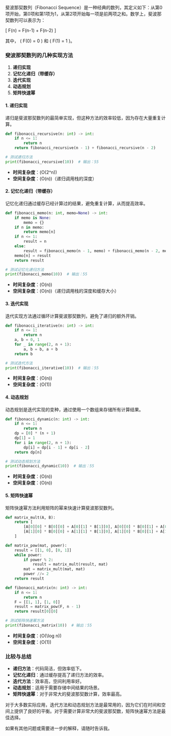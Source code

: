 斐波那契数列（Fibonacci Sequence）是一种经典的数列，其定义如下：从第0项开始，第0项和第1项为1，从第2项开始每一项是前两项之和。数学上，斐波那契数列可以表示为：

\[ F(n) = F(n-1) + F(n-2) \]

其中， \( F(0) = 0 \) 和 \( F(1) = 1 \)。

### 斐波那契数列的几种实现方法

1. **递归实现**
2. **记忆化递归（带缓存）**
3. **迭代实现**
4. **动态规划**
5. **矩阵快速幂**

#### 1. 递归实现

递归是斐波那契数列的最简单实现，但这种方法的效率较低，因为存在大量重复计算。

```python
def fibonacci_recursive(n: int) -> int:
    if n <= 1:
        return n
    return fibonacci_recursive(n - 1) + fibonacci_recursive(n - 2)

# 测试递归方法
print(fibonacci_recursive(10))  # 输出：55
```

- **时间复杂度**：\(O(2^n)\)
- **空间复杂度**：\(O(n)\)（递归调用栈的深度）

#### 2. 记忆化递归（带缓存）

记忆化递归通过缓存已经计算过的结果，避免重复计算，从而提高效率。

```python
def fibonacci_memo(n: int, memo=None) -> int:
    if memo is None:
        memo = {}
    if n in memo:
        return memo[n]
    if n <= 1:
        result = n
    else:
        result = fibonacci_memo(n - 1, memo) + fibonacci_memo(n - 2, memo)
    memo[n] = result
    return result

# 测试记忆化递归方法
print(fibonacci_memo(10))  # 输出：55
```

- **时间复杂度**：\(O(n)\)
- **空间复杂度**：\(O(n)\)（递归调用栈的深度和缓存大小）

#### 3. 迭代实现

迭代实现方法通过循环计算斐波那契数列，避免了递归的额外开销。

```python
def fibonacci_iterative(n: int) -> int:
    if n <= 1:
        return n
    a, b = 0, 1
    for _ in range(2, n + 1):
        a, b = b, a + b
    return b

# 测试迭代方法
print(fibonacci_iterative(10))  # 输出：55
```

- **时间复杂度**：\(O(n)\)
- **空间复杂度**：\(O(1)\)

#### 4. 动态规划

动态规划是迭代实现的变种，通过使用一个数组来存储所有计算结果。

```python
def fibonacci_dynamic(n: int) -> int:
    if n <= 1:
        return n
    dp = [0] * (n + 1)
    dp[1] = 1
    for i in range(2, n + 1):
        dp[i] = dp[i - 1] + dp[i - 2]
    return dp[n]

# 测试动态规划方法
print(fibonacci_dynamic(10))  # 输出：55
```

- **时间复杂度**：\(O(n)\)
- **空间复杂度**：\(O(n)\)

#### 5. 矩阵快速幂

矩阵快速幂方法利用矩阵的幂来快速计算斐波那契数列。

```python
def matrix_mult(A, B):
    return [
        [A[0][0] * B[0][0] + A[0][1] * B[1][0], A[0][0] * B[0][1] + A[0][1] * B[1][1]],
        [A[1][0] * B[0][0] + A[1][1] * B[1][0], A[1][0] * B[0][1] + A[1][1] * B[1][1]]
    ]

def matrix_pow(mat, power):
    result = [[1, 0], [0, 1]]
    while power:
        if power % 2:
            result = matrix_mult(result, mat)
        mat = matrix_mult(mat, mat)
        power //= 2
    return result

def fibonacci_matrix(n: int) -> int:
    if n <= 1:
        return n
    F = [[1, 1], [1, 0]]
    result = matrix_pow(F, n - 1)
    return result[0][0]

# 测试矩阵快速幂方法
print(fibonacci_matrix(10))  # 输出：55
```

- **时间复杂度**：\(O(\log n)\)
- **空间复杂度**：\(O(1)\)

### 比较与总结

- **递归方法**：代码简洁，但效率低下。
- **记忆化递归**：通过缓存提高了递归方法的效率。
- **迭代方法**：效率高，空间利用率好。
- **动态规划**：适用于需要存储中间结果的场景。
- **矩阵快速幂**：对于非常大的斐波那契数计算，效率最高。

对于大多数实际应用，迭代方法和动态规划方法是最常用的，因为它们在时间和空间上提供了良好的平衡。对于需要计算非常大的斐波那契数，矩阵快速幂方法是最佳选择。

如果有其他问题或需要进一步的解释，请随时告诉我。
